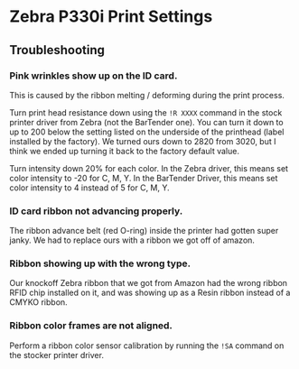 # Zebra P330i Print Settings

## Troubleshooting

### Pink wrinkles show up on the ID card.
This is caused by the ribbon melting / deforming during the print process.

Turn print head resistance down using the `!R XXXX` command in the stock printer driver from Zebra (not the BarTender one). You can turn it down to up to 200 below the setting listed on the underside of the printhead (label installed by the factory). We turned ours down to 2820 from 3020, but I think we ended up turning it back to the factory default value.

Turn intensity down 20% for each color. In the Zebra driver, this means set color intensity to -20 for C, M, Y. In the BarTender Driver, this means set color intensity to 4 instead of 5 for C, M, Y.

### ID card ribbon not advancing properly.
The ribbon advance belt (red O-ring) inside the printer had gotten super janky. We had to replace ours with a ribbon we got off of amazon.

### Ribbon showing up with the wrong type.
Our knockoff Zebra ribbon that we got from Amazon had the wrong ribbon RFID chip installed on it, and was showing up as a Resin ribbon instead of a CMYKO ribbon.

### Ribbon color frames are not aligned.
Perform a ribbon color sensor calibration by running the `!SA` command on the stocker printer driver.